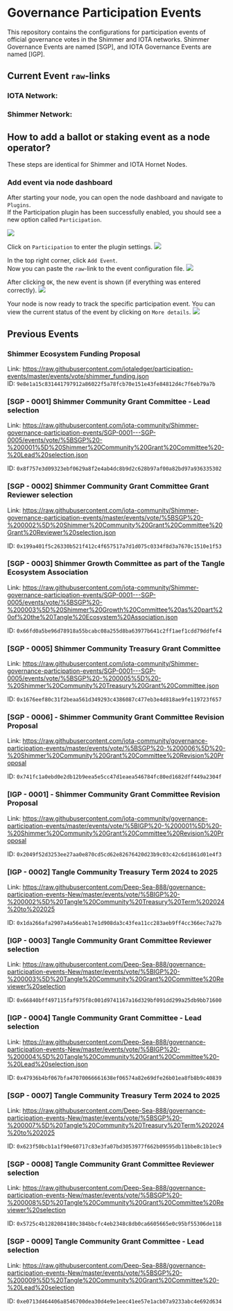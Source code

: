 # Governance Participation Events

This repository contains the configurations for participation events of official governance votes in the Shimmer and IOTA networks.
Shimmer Governance Events are named [SGP], and IOTA Governance Events are named [IGP].

## Current Event `raw`-links

### IOTA Network:



### Shimmer Network:



## How to add a ballot or staking event as a node operator?

These steps are identical for Shimmer and IOTA Hornet Nodes.

### Add event via node dashboard

After starting your node, you can open the node dashboard and navigate to `Plugins`.<br>
If the Participation plugin has been successfully enabled, you should see a new option called `Participation`.

![](./resources/hornet_1_light.png)

Click on `Participation` to enter the plugin settings.
![](/resources/hornet_2_light.png)

In the top right corner, click `Add Event`.<br>
Now you can paste the `raw`-link to the event configuration file.
![](/resources/hornet_3_light.png)

After clicking `OK`, the new event is shown (if everything was entered correctly).
![](/resources/hornet_4_light.png)

Your node is now ready to track the specific participation event. You can view the current status of the event by clicking on `More details`.
![](/resources/hornet_5_light.png)


## Previous Events

### Shimmer Ecosystem Funding Proposal

Link: https://raw.githubusercontent.com/iotaledger/participation-events/master/events/vote/shimmer_funding.json<br>
ID: `9e8e1a15c831441797912a86022f5a78fcb70e151e43fe84812d4c7f6eb79a7b`

### [SGP - 0001] Shimmer Community Grant Committee - Lead selection

Link: https://raw.githubusercontent.com/iota-community/Shimmer-governance-participation-events/SGP-0001---SGP-0005/events/vote/%5BSGP%20-%200001%5D%20Shimmer%20Community%20Grant%20Committee%20-%20Lead%20selection.json

ID: `0x8f757e3d09323ebf0629a8f2e4ab4dc8b9d2c628b97af00a82bd97a936335302`

### [SGP - 0002] Shimmer Community Grant Committee Grant Reviewer selection

Link: https://raw.githubusercontent.com/iota-community/Shimmer-governance-participation-events/master/events/vote/%5BSGP%20-%200002%5D%20Shimmer%20Community%20Grant%20Committee%20Grant%20Reviewer%20selection.json

ID: `0x199a401f5c26330b521f412c4f657517a7d1d075c0334f8d3a7670c1510e1f53`

### [SGP - 0003] Shimmer Growth Committee as part of the Tangle Ecosystem Association

Link: https://raw.githubusercontent.com/iota-community/Shimmer-governance-participation-events/SGP-0001---SGP-0005/events/vote/%5BSGP%20-%200003%5D%20Shimmer%20Growth%20Committee%20as%20part%20of%20the%20Tangle%20Ecosystem%20Association.json

ID: `0x66fd0a5be96d78918a55bcabc08a255d8ba63977b641c2ff1aef1cdd79ddfef4`

### [SGP - 0005] Shimmer Community Treasury Grant Committee

Link: https://raw.githubusercontent.com/iota-community/Shimmer-governance-participation-events/SGP-0001---SGP-0005/events/vote/%5BSGP%20-%200005%5D%20-%20Shimmer%20Community%20Treasury%20Grant%20Committee.json

ID: `0x1676eef80c31f2beaa561d349293c4386087c477eb3e4d818ae9fe119723f657`

### [SGP - 0006] - Shimmer Community Grant Committee Revision Proposal

Link: https://raw.githubusercontent.com/iota-community/governance-participation-events/master/events/vote/%5BSGP%20-%200006%5D%20-%20Shimmer%20Community%20Grant%20Committee%20Revision%20Proposal

ID: `0x741fc1a0ebd0e2db12b9eea5e5cc47d1eaea546784fc80ed1682dff449a2304f`

### [IGP - 0001] - Shimmer Community Grant Committee Revision Proposal

Link: https://raw.githubusercontent.com/iota-community/governance-participation-events/master/events/vote/%5BIGP%20-%200001%5D%20-%20Shimmer%20Community%20Grant%20Committee%20Revision%20Proposal

ID: `0x2049f52d3253ee27aa0e870cd5cd62e82676420d23b9c03c42c6d1861d01e4f3`

### [IGP - 0002] Tangle Community Treasury Term 2024 to 2025

Link: https://raw.githubusercontent.com/Deep-Sea-888/governance-participation-events-New/master/events/vote/%5BIGP%20-%200002%5D%20Tangle%20Community%20Treasury%20Term%202024%20to%202025

ID: `0x1da266afa2907a4a56eab17e1d908da3c43fea11cc283aeb9ff4cc366ec7a27b`

### [IGP - 0003] Tangle Community Grant Committee Reviewer selection

Link: https://raw.githubusercontent.com/Deep-Sea-888/governance-participation-events-New/master/events/vote/%5BIGP%20-%200003%5D%20Tangle%20Community%20Grant%20Committee%20Reviewer%20selection

ID: `0x66840bff497115faf975f8c001d9741167a16d329bf091dd299a25db9bb71600`

### [IGP - 0004] Tangle Community Grant Committee - Lead selection

Link: https://raw.githubusercontent.com/Deep-Sea-888/governance-participation-events-New/master/events/vote/%5BIGP%20-%200004%5D%20Tangle%20Community%20Grant%20Committee%20-%20Lead%20selection.json

ID: `0x47936b4bf067bfa47070066661638ef06574a82e69dfe26b01ea8fb8b9c40839`

### [SGP - 0007] Tangle Community Treasury Term 2024 to 2025

Link: https://raw.githubusercontent.com/Deep-Sea-888/governance-participation-events-New/master/events/vote/%5BSGP%20-%200007%5D%20Tangle%20Community%20Treasury%20Term%202024%20to%202025

ID: `0x623f50bcb1a1f90e60717c83e3fa07bd3053977f662b09595db11bbe8c1b1ec9`

### [SGP - 0008] Tangle Community Grant Committee Reviewer selection

Link: https://raw.githubusercontent.com/Deep-Sea-888/governance-participation-events-New/master/events/vote/%5BSGP%20-%200008%5D%20Tangle%20Community%20Grant%20Committee%20Reviewer%20selection

ID: `0x5725c4b1282084180c384bbcfc4eb2348c8db0ca6605665e0c95bf55306de118`

### [SGP - 0009] Tangle Community Grant Committee - Lead selection

Link: https://raw.githubusercontent.com/Deep-Sea-888/governance-participation-events-New/master/events/vote/%5BSGP%20-%200009%5D%20Tangle%20Community%20Grant%20Committee%20-%20Lead%20selection

ID: `0xe0713d464406a8546700dea30d4e9e1eec41ee57e1acb07a9233abc4e692d634`
